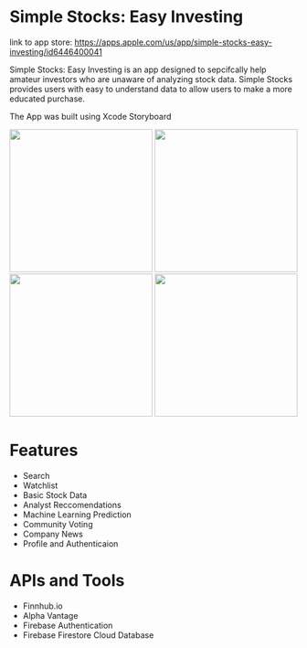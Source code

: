 # Simple Stocks: Easy Investing

link to app store: https://apps.apple.com/us/app/simple-stocks-easy-investing/id6446400041

Simple Stocks: Easy Investing is an app designed to sepcifcally help amateur investors who are unaware of analyzing stock data. Simple Stocks provides users with easy to understand data to allow users to make a more educated purchase. 

The App was built using Xcode Storyboard
<p align="center">
  <img src="https://user-images.githubusercontent.com/30853467/228385318-ada5d8dd-cfd6-4c48-a2c3-6698a1137d92.png" width="250">
  <img src="https://user-images.githubusercontent.com/30853467/228385202-736af4ba-588f-469b-859e-68dde8481f0a.png" width="250">
  <img src="https://user-images.githubusercontent.com/30853467/228385340-3399dd59-6a96-4fd9-a9e2-b8ab5fc54c09.png" width="250">
  <img src="https://user-images.githubusercontent.com/30853467/228385356-1229bd9d-22c0-4fb7-98e5-b433f490fa1a.png" width="250">
</p>



# Features

- Search
- Watchlist
- Basic Stock Data
- Analyst Reccomendations
- Machine Learning Prediction
- Community Voting
- Company News
- Profile and Authenticaion

# APIs and Tools

- Finnhub.io
- Alpha Vantage
- Firebase Authentication
- Firebase Firestore Cloud Database
